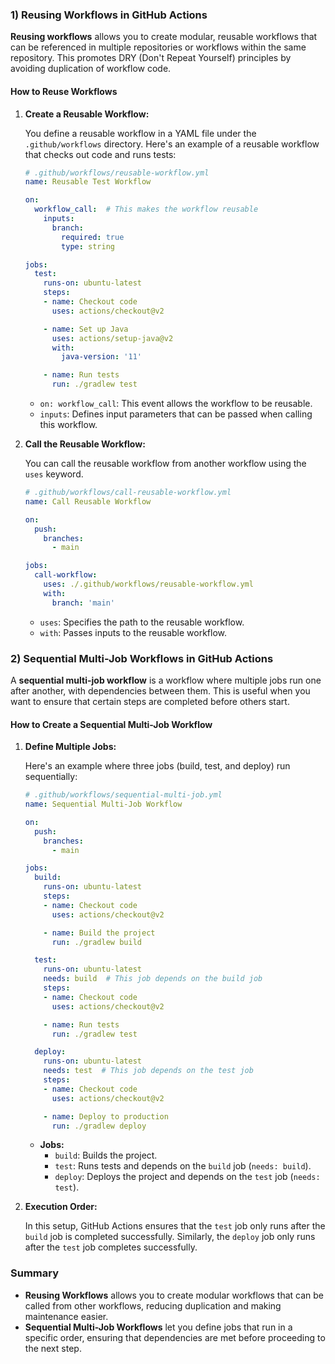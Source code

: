 ### 1) Reusing Workflows in GitHub Actions

**Reusing workflows** allows you to create modular, reusable workflows that can be referenced in multiple repositories or workflows within the same repository. This promotes DRY (Don't Repeat Yourself) principles by avoiding duplication of workflow code.

#### How to Reuse Workflows

1. **Create a Reusable Workflow:**

   You define a reusable workflow in a YAML file under the `.github/workflows` directory. Here's an example of a reusable workflow that checks out code and runs tests:

   ```yaml
   # .github/workflows/reusable-workflow.yml
   name: Reusable Test Workflow

   on:
     workflow_call:  # This makes the workflow reusable
       inputs:
         branch:
           required: true
           type: string

   jobs:
     test:
       runs-on: ubuntu-latest
       steps:
       - name: Checkout code
         uses: actions/checkout@v2

       - name: Set up Java
         uses: actions/setup-java@v2
         with:
           java-version: '11'

       - name: Run tests
         run: ./gradlew test
   ```

   - `on: workflow_call`: This event allows the workflow to be reusable.
   - `inputs`: Defines input parameters that can be passed when calling this workflow.

2. **Call the Reusable Workflow:**

   You can call the reusable workflow from another workflow using the `uses` keyword.

   ```yaml
   # .github/workflows/call-reusable-workflow.yml
   name: Call Reusable Workflow

   on:
     push:
       branches:
         - main

   jobs:
     call-workflow:
       uses: ./.github/workflows/reusable-workflow.yml
       with:
         branch: 'main'
   ```

   - `uses`: Specifies the path to the reusable workflow.
   - `with`: Passes inputs to the reusable workflow.

### 2) Sequential Multi-Job Workflows in GitHub Actions

A **sequential multi-job workflow** is a workflow where multiple jobs run one after another, with dependencies between them. This is useful when you want to ensure that certain steps are completed before others start.

#### How to Create a Sequential Multi-Job Workflow

1. **Define Multiple Jobs:**

   Here's an example where three jobs (build, test, and deploy) run sequentially:

   ```yaml
   # .github/workflows/sequential-multi-job.yml
   name: Sequential Multi-Job Workflow

   on:
     push:
       branches:
         - main

   jobs:
     build:
       runs-on: ubuntu-latest
       steps:
       - name: Checkout code
         uses: actions/checkout@v2

       - name: Build the project
         run: ./gradlew build

     test:
       runs-on: ubuntu-latest
       needs: build  # This job depends on the build job
       steps:
       - name: Checkout code
         uses: actions/checkout@v2

       - name: Run tests
         run: ./gradlew test

     deploy:
       runs-on: ubuntu-latest
       needs: test  # This job depends on the test job
       steps:
       - name: Checkout code
         uses: actions/checkout@v2

       - name: Deploy to production
         run: ./gradlew deploy
   ```

   - **Jobs:**
     - `build`: Builds the project.
     - `test`: Runs tests and depends on the `build` job (`needs: build`).
     - `deploy`: Deploys the project and depends on the `test` job (`needs: test`).

2. **Execution Order:**

   In this setup, GitHub Actions ensures that the `test` job only runs after the `build` job is completed successfully. Similarly, the `deploy` job only runs after the `test` job completes successfully.

### Summary

- **Reusing Workflows** allows you to create modular workflows that can be called from other workflows, reducing duplication and making maintenance easier.
- **Sequential Multi-Job Workflows** let you define jobs that run in a specific order, ensuring that dependencies are met before proceeding to the next step.